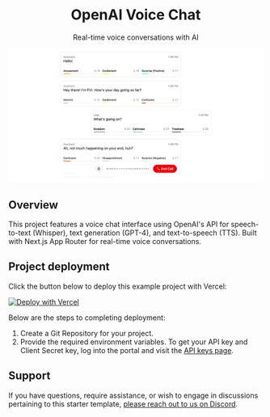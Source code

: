 <div align="center">
  <h1>OpenAI Voice Chat</h1>
  <p>Real-time voice conversations with AI</p>
</div>

![preview.png](preview.png)

## Overview

This project features a voice chat interface using OpenAI's API for speech-to-text (Whisper), text generation (GPT-4), and text-to-speech (TTS). Built with Next.js App Router for real-time voice conversations.

## Project deployment

Click the button below to deploy this example project with Vercel:

[![Deploy with Vercel](https://vercel.com/button)](https://vercel.com/new/clone?repository-url=https%3A%2F%2Fgithub.com%2Fhumeai%2Fhume-evi-next-js-starter&env=HUME_API_KEY,HUME_SECRET_KEY)

Below are the steps to completing deployment:

1. Create a Git Repository for your project.
2. Provide the required environment variables. To get your API key and Client Secret key, log into the portal and visit the [API keys page](https://beta.hume.ai/settings/keys).

## Support

If you have questions, require assistance, or wish to engage in discussions pertaining to this starter template, [please reach out to us on Discord](https://link.hume.ai/discord).
